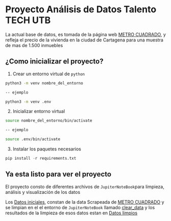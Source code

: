 # Proyecto Análisis de Datos Talento TECH UTB

La actual base de datos, es tomada de la página web [METRO CUADRADO](https://www.metrocuadrado.com), y refleja el precio de la vivienda en la ciudad de Cartagena para una muestra de mas de 1.500 inmuebles

## ¿Como inicializar el proyecto?

1. Crear un entorno virtual de ```python```

```bash
python3 -m venv nombre_del_entorno

-- ejemplo

python3 -m venv .env
```
2. Inicializar entorno virtual

```bash
source nombre_del_entorno/bin/activate

-- ejemplo

source .env/bin/activate
```

3. Instalar los paquetes necesarios

```python
pip install -r requirements.txt
```

## Ya esta listo para ver el proyecto
El proyecto consto de diferentes archivos de ```JupiterNoteBook```para limpieza, análisis y visualización de los datos

Los [Datos iniciales](Data/db/Originales/inmuebles_dommies.csv), constan de la data Scrapeada de [METRO CUADRADO](https://www.metrocuadrado.com) y se limpian en el el entorno de ```JupiterNoteBook``` llamado [clear_data](Scripts/clear_data.ipynb) y los resultados de la limpieza de esos datos estan en [Datos limpios](Data/db/Procesados/data_limpia.csv)
